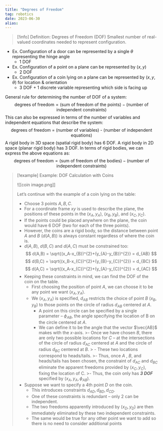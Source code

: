 ```yaml
---
title: "Degrees of Freedom"
tag: robotics
date: 2023-06-30
alias:
---
```


>[!info] Definition: Degrees of Freedom (DOF)
>Smallest number of real-valued coordinates needed to represent configuration.

- Ex. Configuration of a door can be represented by a single $\theta$ representing the hinge angle
	- 1 DOF
- Ex. Configuration of a point on a plane can be represented by $(x,y)$
	- 2 DOF
- Ex. Configuration of a coin lying on a plane can be represented by $(x,y,\theta)$ for location & orientation
	- 3 DOF + 1 discrete variable representing which side is facing up

General rule for determining the number of DOF of a system:
$$
\text{degrees of freedom} = (\text{sum of freedom of the points}) - (\text{number of independent constraints}
)
$$
This can also be expressed in terms of the number of variables and independent equations that describe the system:
$$
\text{degrees of freedom = (number of variables) - (number of independent equations)}
$$
A rigid body in 3D space (spatial rigid body) has 6 DOF.
A rigid body in 2D space (planar rigid body) has 3 DOF.
In terms of rigid bodies, we can express the above equations as:
$$
\text{degrees of freedom} = (\text{sum of freedom of the bodies}) - (\text{number of independent constraints})
$$

>[!example] Example: DOF Calculation with Coins
>
>![[coin image.png]]
>
>Let’s continue with the example of a coin lying on the table:
>- Choose 3 points $A, B, C$.
>- For a coordinate frame $xy$ is used to describe the plane, the positions of these points in the $(x_{A}, y_{A})$, $(x_{B},y_{B})$, and $(x_{C}, y_{C})$.
>- If the points could be placed anywhere on the plane, the coin would have 6 DOF (two for each of the three points).
>- However, the coins are a rigid body, so the distance between point $A$ and $B$ ($d(A,B)$) is always constant regardless of where the coin is.
>- $d(A,B)$, $d(B,C)$ and $d(A,C)$ must be constrained too:
>$$
>d(A,B) = \sqrt{(x_A-x_{B})^{2}+(y_{A}-y_{B})^{2}} = d_{AB}
>$$
>$$
>d(B,C) = \sqrt{(x_B-x_{C})^{2}+(y_{B}-y_{C})^{2}} = d_{BC}
>$$
>$$
>d(A,C) = \sqrt{(x_A-x_{C})^{2}+(y_{A}-y_{C})^{2}} = d_{AC}
>$$
>- Keeping these constraints in mind, we can find the DOF of the coin on the table.
>	- First choosing the position of point $A$, we can choose it to be any point we want $(x_{A},y_{A})$.
>	- We $(x_{A},y_{A})$ is specified, $d_{AB}$ restricts the choice of point $B$ $(x_{B},y_{B})$ to those points on the circle of radius $d_{AB}$ centered at $A$.
>		- A point on this circle can be specified by a single parameter – $\phi_{AB}$, the angle specifying the location of B on the circle centered at $A$.
>		- We can define it to be the angle that the vector $\vec{AB}$ makes with the $x$-axis.
	>- Once we have chosen $B$, there are only two possible locations for $C$ – at the intersections of the circle of radius $d_{AC}$ centered at $A$ and the circle of radius $d_{BC}$ centered at $B$.
	>	- These two locations correspond to heads/tails.
	>- Thus, once $A$ , $B$, and heads/tails has been chosen, the constraint of $d_{AC}$ and $d_{BC}$ eliminate the apparent freedoms provided by $(x_{C}, y_{C})$, fixing the location of C.
	>- Thus, the coin only has ***3 DOF*** specified by $(x_{A}, y_{A}, \phi_{AB})$.
>- Suppose we want to specify a 4th point $D$ on the coin.
>	- This introduces constraints $d_{AD}, d_{BD}, d_{CD}$.
>	- One of these constraints is redundant – only 2 can be independent.
>	- The two freedoms apparently introduced by $(x_{D},y_{D})$ are then immediately eliminated by these two independent constraints.
>	- The same would be true for any other point we want to add so there is no need to consider additional points


